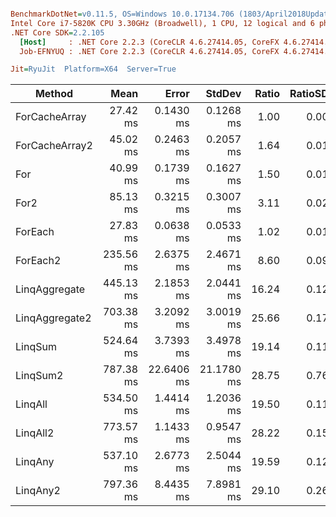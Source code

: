 ``` ini

BenchmarkDotNet=v0.11.5, OS=Windows 10.0.17134.706 (1803/April2018Update/Redstone4)
Intel Core i7-5820K CPU 3.30GHz (Broadwell), 1 CPU, 12 logical and 6 physical cores
.NET Core SDK=2.2.105
  [Host]     : .NET Core 2.2.3 (CoreCLR 4.6.27414.05, CoreFX 4.6.27414.05), 64bit RyuJIT
  Job-EFNYUQ : .NET Core 2.2.3 (CoreCLR 4.6.27414.05, CoreFX 4.6.27414.05), 64bit RyuJIT

Jit=RyuJit  Platform=X64  Server=True  

```
|         Method |      Mean |      Error |     StdDev | Ratio | RatioSD |
|--------------- |----------:|-----------:|-----------:|------:|--------:|
|  ForCacheArray |  27.42 ms |  0.1430 ms |  0.1268 ms |  1.00 |    0.00 |
| ForCacheArray2 |  45.02 ms |  0.2463 ms |  0.2057 ms |  1.64 |    0.01 |
|            For |  40.99 ms |  0.1739 ms |  0.1627 ms |  1.50 |    0.01 |
|           For2 |  85.13 ms |  0.3215 ms |  0.3007 ms |  3.11 |    0.02 |
|        ForEach |  27.83 ms |  0.0638 ms |  0.0533 ms |  1.02 |    0.01 |
|       ForEach2 | 235.56 ms |  2.6375 ms |  2.4671 ms |  8.60 |    0.09 |
|  LinqAggregate | 445.13 ms |  2.1853 ms |  2.0441 ms | 16.24 |    0.12 |
| LinqAggregate2 | 703.38 ms |  3.2092 ms |  3.0019 ms | 25.66 |    0.17 |
|        LinqSum | 524.64 ms |  3.7393 ms |  3.4978 ms | 19.14 |    0.11 |
|       LinqSum2 | 787.38 ms | 22.6406 ms | 21.1780 ms | 28.75 |    0.76 |
|        LinqAll | 534.50 ms |  1.4414 ms |  1.2036 ms | 19.50 |    0.11 |
|       LinqAll2 | 773.57 ms |  1.1433 ms |  0.9547 ms | 28.22 |    0.15 |
|        LinqAny | 537.10 ms |  2.6773 ms |  2.5044 ms | 19.59 |    0.12 |
|       LinqAny2 | 797.36 ms |  8.4435 ms |  7.8981 ms | 29.10 |    0.26 |
